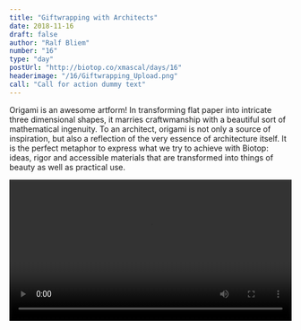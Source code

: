 ```yaml
---
title: "Giftwrapping with Architects"
date: 2018-11-16
draft: false
author: "Ralf Bliem"
number: "16"
type: "day"
postUrl: "http://biotop.co/xmascal/days/16"
headerimage: "/16/Giftwrapping_Upload.png"
call: "Call for action dummy text"
---
```

Origami is an awesome artform! In transforming flat paper into intricate three dimensional shapes, it marries craftwmanship with a beautiful sort of mathematical ingenuity. To an architect, origami is not only a source of inspiration, but also a reflection of the very essence of architecture itself. It is the perfect metaphor to express what we try to achieve with Biotop: ideas, rigor and accessible materials that are transformed into things of beauty as well as practical use.

<!--more-->

<div class="single-header-image">
  <video controls autoplay loop width="100%">
    <source src=" http://biotop.co/xmascal/img/16/GiftwrappingWithArchitects_Upload.mp4" type="video/mp4">
      Your browser does not support the video tag.
  </video>
</div>
